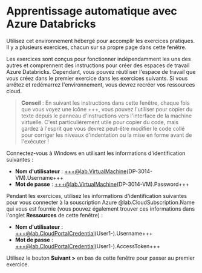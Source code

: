 # Apprentissage automatique avec Azure Databricks

Utilisez cet environnement hébergé pour accomplir les exercices pratiques. Il y a plusieurs exercices, chacun sur sa propre page dans cette fenêtre.

Les exercices sont conçus pour fonctionner indépendamment les uns des autres et comprennent des instructions pour créer des espaces de travail Azure Databricks. Cependant, vous pouvez réutiliser l'espace de travail que vous créez dans le premier exercice dans les exercices suivants. Si vous arrêtez et redémarrez l'environnement, vous devrez recréer vos ressources cloud.

> **Conseil** : En suivant les instructions dans cette fenêtre, chaque fois que vous voyez une icône +++, vous pouvez l'utiliser pour copier du texte depuis le panneau d'instructions vers l'interface de la machine virtuelle. C'est particulièrement utile pour copier du code, mais gardez à l'esprit que vous devrez peut-être modifier le code collé pour corriger les niveaux d'indentation ou la mise en forme avant de l'exécuter !

Connectez-vous à Windows en utilisant les informations d'identification suivantes :

- **Nom d'utilisateur** : +++@lab.VirtualMachine(DP-3014-VM).Username+++
- **Mot de passe** : +++@lab.VirtualMachine(DP-3014-VM).Password+++

Pendant les exercices, utilisez les informations d'identification suivantes pour vous connecter à la souscription Azure @lab.CloudSubscription.Name qui vous est fournie (vous pouvez également trouver ces informations dans l'onglet **Ressources** de cette fenêtre) :

- **Nom d'utilisateur** : +++@lab.CloudPortalCredential(User1-).Username+++
- **Mot de passe** : +++@lab.CloudPortalCredential(User1-).AccessToken+++

Utilisez le bouton **Suivant >** en bas de cette fenêtre pour passer au premier exercice.
